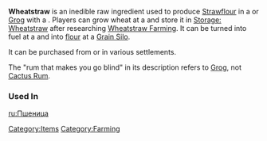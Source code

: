 **Wheatstraw** is an inedible raw ingredient used to produce
[Strawflour](Strawflour.md "wikilink") in a [](Grain_Silo.md) or [Grog](Grog.md "wikilink") with a [](Grog_Machine.md). Players can grow wheat at a [](Wheat_Farm.md) and store it in [Storage:
Wheatstraw](Storage:_Wheatstraw "wikilink") after researching
[Wheatstraw Farming](Wheatstraw_Farming_(Tech).md "wikilink"). It can be
turned into fuel at a [](Biofuel_Distillery_(Wheatstraw).md) and into
[flour](Strawflour.md "wikilink") at a [Grain Silo](Grain_Silo.md "wikilink").

It can be purchased from [](Trade_Goods_Trader.md) or [](Holy_Farm_Leader.md) in various settlements.

The "rum that makes you go blind" in its description refers to
[Grog](Grog.md "wikilink"), not [Cactus Rum](Cactus_Rum.md "wikilink").

### Used In

[ru:Пшеница](ru:Пшеница "wikilink")

[Category:Items](Category:Items "wikilink")
[Category:Farming](Category:Farming "wikilink")